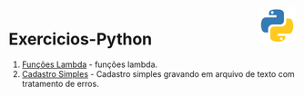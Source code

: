 
 <img src="python-icon.png" width="64px" height="64px" align="right">

# Exercicios-Python


 <ol>
 
  <li><a href="https://github.com/lfalvespe/Exercicios-Python/blob/main/lambda.py" target="_blank">Funções Lambda</a>
 - funções lambda.
 </li>
 
 
 <li><a href="https://github.com/lfalvespe/Exercicios-Python/blob/main/Cadastro Simples" target="_blank">Cadastro Simples</a>
 - Cadastro simples gravando em arquivo de texto com tratamento de erros.
 </li>
 
</ol>
